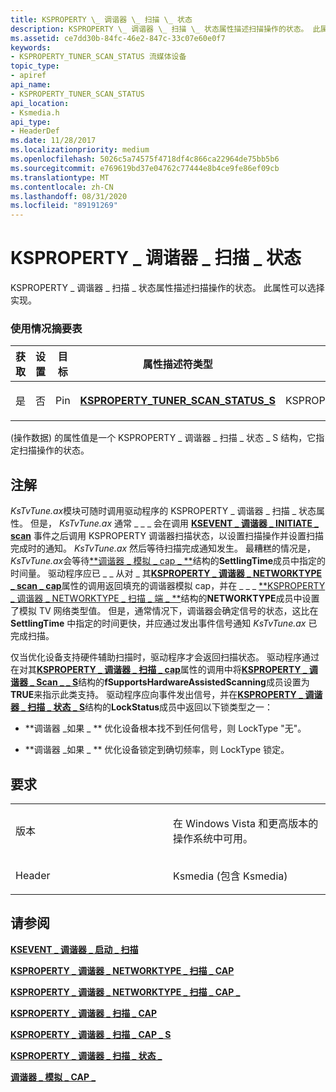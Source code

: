 ```yaml
---
title: KSPROPERTY \_ 调谐器 \_ 扫描 \_ 状态
description: KSPROPERTY \_ 调谐器 \_ 扫描 \_ 状态属性描述扫描操作的状态。 此属性可以选择实现。
ms.assetid: ce7dd30b-84fc-46e2-847c-33c07e60e0f7
keywords:
- KSPROPERTY_TUNER_SCAN_STATUS 流媒体设备
topic_type:
- apiref
api_name:
- KSPROPERTY_TUNER_SCAN_STATUS
api_location:
- Ksmedia.h
api_type:
- HeaderDef
ms.date: 11/28/2017
ms.localizationpriority: medium
ms.openlocfilehash: 5026c5a74575f4718df4c866ca22964de75bb5b6
ms.sourcegitcommit: e769619bd37e04762c77444e8b4ce9fe86ef09cb
ms.translationtype: MT
ms.contentlocale: zh-CN
ms.lasthandoff: 08/31/2020
ms.locfileid: "89191269"
---
```

# <a name="ksproperty_tuner_scan_status"></a>KSPROPERTY \_ 调谐器 \_ 扫描 \_ 状态


KSPROPERTY \_ 调谐器 \_ 扫描 \_ 状态属性描述扫描操作的状态。 此属性可以选择实现。

### <a name="usage-summary-table"></a>使用情况摘要表

<table>
<colgroup>
<col width="20%" />
<col width="20%" />
<col width="20%" />
<col width="20%" />
<col width="20%" />
</colgroup>
<thead>
<tr class="header">
<th>获取</th>
<th>设置</th>
<th>目标</th>
<th>属性描述符类型</th>
<th>属性值类型</th>
</tr>
</thead>
<tbody>
<tr class="odd">
<td><p>是</p></td>
<td><p>否</p></td>
<td><p>Pin</p></td>
<td><p><a href="https://docs.microsoft.com/windows-hardware/drivers/ddi/ksmedia/ns-ksmedia-ksproperty_tuner_scan_status_s" data-raw-source="[&lt;strong&gt;KSPROPERTY_TUNER_SCAN_STATUS_S&lt;/strong&gt;](/windows-hardware/drivers/ddi/ksmedia/ns-ksmedia-ksproperty_tuner_scan_status_s)"><strong>KSPROPERTY_TUNER_SCAN_STATUS_S</strong></a></p></td>
<td><p>KSPROPERTY_TUNER_SCAN_STATUS_S</p></td>
</tr>
</tbody>
</table>

 

 (操作数据) 的属性值是一个 KSPROPERTY \_ 调谐器 \_ 扫描 \_ 状态 \_ S 结构，它指定扫描操作的状态。

<a name="remarks"></a>注解
-------

*KsTvTune.ax*模块可随时调用驱动程序的 KSPROPERTY \_ 调谐器 \_ 扫描 \_ 状态属性。 但是， *KsTvTune.ax* 通常 \_ \_ \_ 会在调用 [**KSEVENT \_ 调谐器 \_ INITIATE \_ scan**](ksevent-tuner-initiate-scan.md) 事件之后调用 KSPROPERTY 调谐器扫描状态，以设置扫描操作并设置扫描完成时的通知。 *KsTvTune.ax* 然后等待扫描完成通知发生。 最糟糕的情况是， *KsTvTune.ax*会等待[**调谐器 \_ 模拟 \_ cap \_ **](/windows-hardware/drivers/ddi/ksmedia/ns-ksmedia-tuner_analog_caps_s)结构的**SettlingTime**成员中指定的时间量。 驱动程序应已 \_ \_ 从对 \_ 其[**KSPROPERTY \_ 调谐器 \_ NETWORKTYPE \_ scan \_ cap**](ksproperty-tuner-networktype-scan-caps.md)属性的调用返回填充的调谐器模拟 cap，并在 \_ \_ \_ [**KSPROPERTY \_ 调谐器 \_ NETWORKTYPE \_ 扫描 \_ 端 \_ **](/windows-hardware/drivers/ddi/ksmedia/ns-ksmedia-ksproperty_tuner_networktype_scan_caps_s)结构的**NETWORKTYPE**成员中设置了模拟 TV 网络类型值。 但是，通常情况下，调谐器会确定信号的状态，这比在 **SettlingTime** 中指定的时间更快，并应通过发出事件信号通知 *KsTvTune.ax* 已完成扫描。

仅当优化设备支持硬件辅助扫描时，驱动程序才会返回扫描状态。 驱动程序通过在对其[**KSPROPERTY \_ 调谐器 \_ 扫描 \_ cap**](ksproperty-tuner-scan-caps.md)属性的调用中将[**KSPROPERTY \_ 调谐器 \_ Scan \_ \_ S**](/windows-hardware/drivers/ddi/ksmedia/ns-ksmedia-ksproperty_tuner_scan_caps_s)结构的**fSupportsHardwareAssistedScanning**成员设置为**TRUE**来指示此类支持。 驱动程序应向事件发出信号，并在[**KSPROPERTY \_ 调谐器 \_ 扫描 \_ 状态 \_ S**](/windows-hardware/drivers/ddi/ksmedia/ns-ksmedia-ksproperty_tuner_scan_status_s)结构的**LockStatus**成员中返回以下锁类型之一：

-   **调谐器 \_如果 \_ ** 优化设备根本找不到任何信号，则 LockType "无"。

-   **调谐器 \_如果 \_ ** 优化设备锁定到确切频率，则 LockType 锁定。

<a name="requirements"></a>要求
------------

<table>
<colgroup>
<col width="50%" />
<col width="50%" />
</colgroup>
<tbody>
<tr class="odd">
<td><p>版本</p></td>
<td><p>在 Windows Vista 和更高版本的操作系统中可用。</p></td>
</tr>
<tr class="even">
<td><p>Header</p></td>
<td>Ksmedia (包含 Ksmedia) </td>
</tr>
</tbody>
</table>

## <a name="see-also"></a>请参阅


[**KSEVENT \_ 调谐器 \_ 启动 \_ 扫描**](ksevent-tuner-initiate-scan.md)

[**KSPROPERTY \_ 调谐器 \_ NETWORKTYPE \_ 扫描 \_ CAP**](ksproperty-tuner-networktype-scan-caps.md)

[**KSPROPERTY \_ 调谐器 \_ NETWORKTYPE \_ 扫描 \_ CAP \_**](/windows-hardware/drivers/ddi/ksmedia/ns-ksmedia-ksproperty_tuner_networktype_scan_caps_s)

[**KSPROPERTY \_ 调谐器 \_ 扫描 \_ CAP**](ksproperty-tuner-scan-caps.md)

[**KSPROPERTY \_ 调谐器 \_ 扫描 \_ CAP \_ S**](/windows-hardware/drivers/ddi/ksmedia/ns-ksmedia-ksproperty_tuner_scan_caps_s)

[**KSPROPERTY \_ 调谐器 \_ 扫描 \_ 状态 \_**](/windows-hardware/drivers/ddi/ksmedia/ns-ksmedia-ksproperty_tuner_scan_status_s)

[**调谐器 \_ 模拟 \_ CAP \_**](/windows-hardware/drivers/ddi/ksmedia/ns-ksmedia-tuner_analog_caps_s)

 

